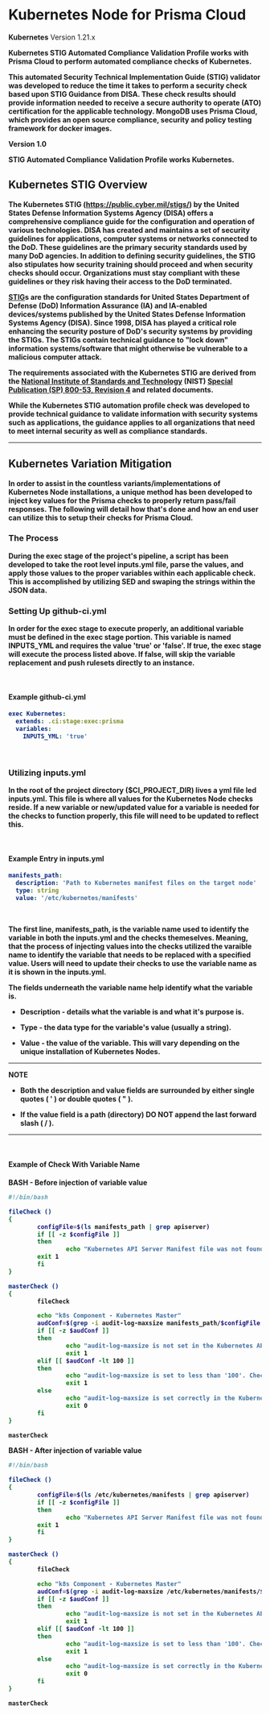 # Kubernetes Node for Prisma Cloud

<b>Kubernetes</b> Version 1.21.x <b>

<b>Kubernetes</b> STIG Automated Compliance Validation Profile works with Prisma Cloud to perform automated compliance checks of <b>Kubernetes</b>.

This automated Security Technical Implementation Guide (STIG) validator was developed to reduce the time it takes to perform a security check based upon STIG Guidance from DISA. These check results should provide information needed to receive a secure authority to operate (ATO) certification for the applicable technology.
MongoDB uses Prisma Cloud, which provides an open source compliance, security and policy testing framework for docker images.

Version 1.0

STIG Automated Compliance Validation Profile works Kubernetes.

## Kubernetes STIG Overview

The <b>Kubernetes</b> STIG (https://public.cyber.mil/stigs/) by the United States Defense Information Systems Agency (DISA) offers a comprehensive compliance guide for the configuration and operation of various technologies.
DISA has created and maintains a set of security guidelines for applications, computer systems or networks connected to the DoD. These guidelines are the primary security standards used by many DoD agencies. In addition to defining security guidelines, the STIG also stipulates how security training should proceed and when security checks should occur. Organizations must stay compliant with these guidelines or they risk having their access to the DoD terminated.

[STIG](https://en.wikipedia.org/wiki/Security_Technical_Implementation_Guide)s are the configuration standards for United States Department of Defense (DoD) Information Assurance (IA) and IA-enabled devices/systems published by the United States Defense Information Systems Agency (DISA). Since 1998, DISA has played a critical role enhancing the security posture of DoD's security systems by providing the STIGs. The STIGs contain technical guidance to "lock down" information systems/software that might otherwise be vulnerable to a malicious computer attack.

The requirements associated with the <b>Kubernetes</b> STIG are derived from the [National Institute of Standards and Technology](https://en.wikipedia.org/wiki/National_Institute_of_Standards_and_Technology) (NIST) [Special Publication (SP) 800-53, Revision 4](https://en.wikipedia.org/wiki/NIST_Special_Publication_800-53) and related documents.

While the Kubernetes STIG automation profile check was developed to provide technical guidance to validate information with security systems such as applications, the guidance applies to all organizations that need to meet internal security as well as compliance standards.

---
## Kubernetes Variation Mitigation

In order to assist in the countless variants/implementations of Kubernetes Node installations, a unique method has been developed to inject key values for the Prisma checks to properly return pass/fail responses. The following will detail how that's done and how an end user can utilize this to setup their checks for Prisma Cloud.

### The Process

During the exec stage of the project's pipeline, a script has been developed to take the root level inputs.yml file, parse the values, and apply those values to the proper variables within each applicable check. This is accomplished by utilizing SED and swaping the strings within the JSON data.

### Setting Up github-ci.yml

In order for the exec stage to execute properly, an additional variable must be defined in the exec stage portion. This variable is named INPUTS_YML and requires the value 'true' or 'false'. If true, the exec stage will execute the process listed above. If false, will skip the variable replacement and push rulesets directly to an instance.

&nbsp;

#### Example github-ci.yml

```yml
exec Kubernetes:
  extends: .ci:stage:exec:prisma
  variables:
    INPUTS_YML: 'true'
```

&nbsp;

### Utilizing inputs.yml

In the root of the project directory ($CI_PROJECT_DIR) lives a yml file led inputs.yml. This file is where all values for the Kubernetes Node checks reside. If a new variable or new/updated value for a variable is needed for the checks to function properly, this file will need to be updated to reflect this.

&nbsp;

#### Example Entry in inputs.yml

```yml
manifests_path:
  description: 'Path to Kubernetes manifest files on the target node'
  type: string
  value: '/etc/kubernetes/manifests'
```

&nbsp;

The first line, **manifests_path**, is the variable name used to identify the variable in both the inputs.yml and the checks themeselves. Meaning, that the process of injecting values into the checks utilized the varaible name to identify the variable that needs to be replaced with a specified value. Users will need to update their checks to use the variable name as it is shown in the inputs.yml.

The fields underneath the variable name help identify what the variable is.

- **Description** - details what the variable is and what it's purpose is.

- **Type** - the data type for the variable's value (usually a string).

- **Value** - the value of the variable. This will vary depending on the unique installation of Kubernetes Nodes.

---
**NOTE**

- Both the description and value fields are surrounded by either single quotes ( ' ) or double quotes ( " ).

- If the value field is a path (directory) DO NOT append the last forward slash ( / ).

---
&nbsp;

#### Example of Check With Variable Name

BASH - Before injection of variable value

```bash
#!/bin/bash

fileCheck ()
{
        configFile=$(ls manifests_path | grep apiserver)
        if [[ -z $configFile ]]
        then
                echo "Kubernetes API Server Manifest file was not found in manifests_path. Check failed."
        exit 1
        fi
}

masterCheck ()
{
        fileCheck

        echo "k8s Component - Kubernetes Master"
        audConf=$(grep -i audit-log-maxsize manifests_path/$configFile | cut -d '=' -f 2)
        if [[ -z $audConf ]]
        then
                echo "audit-log-maxsize is not set in the Kubernetes API Server manifest file. Check failed."
                exit 1
        elif [[ $audConf -lt 100 ]]
        then
                echo "audit-log-maxsize is set to less than '100'. Check failed."
                exit 1
        else
                echo "audit-log-maxsize is set correctly in the Kubernetes API Server manifest file. Check passed."
                exit 0
        fi
}

masterCheck
```

BASH - After injection of variable value

```bash
#!/bin/bash

fileCheck ()
{
        configFile=$(ls /etc/kubernetes/manifests | grep apiserver)
        if [[ -z $configFile ]]
        then
                echo "Kubernetes API Server Manifest file was not found in /etc/kubernetes/manifests. Check failed."
        exit 1
        fi
}

masterCheck ()
{
        fileCheck

        echo "k8s Component - Kubernetes Master"
        audConf=$(grep -i audit-log-maxsize /etc/kubernetes/manifests/$configFile | cut -d '=' -f 2)
        if [[ -z $audConf ]]
        then
                echo "audit-log-maxsize is not set in the Kubernetes API Server manifest file. Check failed."
                exit 1
        elif [[ $audConf -lt 100 ]]
        then
                echo "audit-log-maxsize is set to less than '100'. Check failed."
                exit 1
        else
                echo "audit-log-maxsize is set correctly in the Kubernetes API Server manifest file. Check passed."
                exit 0
        fi
}

masterCheck
```
